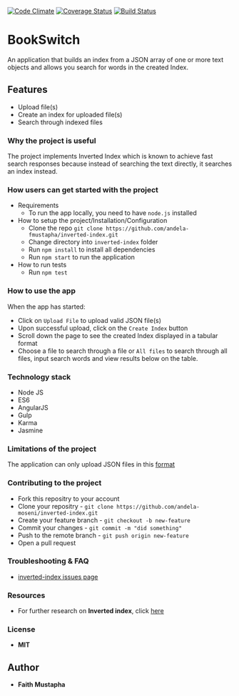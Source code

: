 [![Code Climate](https://codeclimate.com/github/andela-fmustapha/inverted-index/badges/gpa.svg)](https://codeclimate.com/github/andela-fmustapha/inverted-index) [![Coverage Status](https://coveralls.io/repos/github/andela-fmustapha/inverted-index/badge.svg)](https://coveralls.io/github/andela-fmustapha/inverted-index) [![Build Status](https://travis-ci.org/andela-fmustapha/inverted-index.svg?branch=master)](https://travis-ci.org/andela-fmustapha/inverted-index)


# BookSwitch
An application that builds an index from a JSON array of one or more text objects and allows you search for words in the created Index.

## Features
- Upload file(s)
- Create an index for uploaded file(s)
- Search through indexed files 

### Why the project is useful
The project implements Inverted Index which is known to achieve fast search responses because instead of searching the text directly, it searches an index instead.

### How users can get started with the project
  - Requirements
    * To run the app locally, you need to have `node.js` installed
  - How to setup the project/Installation/Configuration
    * Clone the repo `git clone https://github.com/andela-fmustapha/inverted-index.git`
    * Change directory into `inverted-index` folder
    * Run `npm install` to install all dependencies
    * Run `npm start` to run the application
  - How to run tests
    * Run `npm test` 

### How to use the app
When the app has started: 
* Click on `Upload File` to upload valid JSON file(s)
* Upon successful upload, click on the `Create Index` button 
* Scroll down the page to see the created Index displayed in a tabular format
* Choose a file to search through a file or `All files` to search through all files, input search words and view results below on the table.


### Technology stack
* Node JS
* ES6
* AngularJS
* Gulp
* Karma 
* Jasmine

### Limitations of the project
The application can only upload JSON files in this [format](https://gist.github.com/q-ode/72019451b98f079a8d737eb7a412bf14)

### Contributing to the project
* Fork this repositry to your account
* Clone your repositry -  `git clone https://github.com/andela-moseni/inverted-index.git`
* Create your feature branch - `git checkout -b new-feature`
* Commit your changes - `git commit -m "did something"`
* Push to the remote branch - `git push origin new-feature`
* Open a pull request

### Troubleshooting & FAQ
- [inverted-index issues page](https://github.com/andela-fmustapha/inverted-index/issues)

### Resources
- For further research on **Inverted index**, click [here](https://www.elastic.co/guide/en/elasticsearch/guide/current/inverted-index.html)

### License
  *  **MIT**

## Author
* **Faith Mustapha**